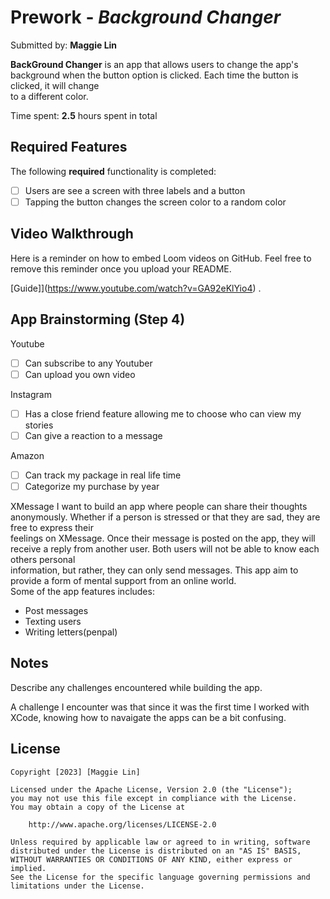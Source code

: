 # Prework - *Background Changer*

Submitted by: **Maggie Lin**

**BackGround Changer** is an app that allows users to change the app's background when the button option is clicked. Each time the button is clicked, it will change  
to a different color.

Time spent: **2.5** hours spent in total

## Required Features

The following **required** functionality is completed:

- [ ] Users are see a screen with three labels and a button
- [ ] Tapping the button changes the screen color to a random color
 
## Video Walkthrough

Here is a reminder on how to embed Loom videos on GitHub. Feel free to remove this reminder once you upload your README. 

[Guide]](https://www.youtube.com/watch?v=GA92eKlYio4) .

## App Brainstorming (Step 4)
Youtube  
- [ ] Can subscribe to any Youtuber  
- [ ] Can upload you own video

Instagram  
- [ ] Has a close friend feature allowing me to choose who can view my stories  
- [ ] Can give a reaction to a message  

Amazon
- [ ] Can track my package in real life time
- [ ] Categorize my purchase by year

XMessage
I want to build an app where people can share their thoughts anonymously. Whether if a person is stressed or that they are sad, they are free to express their  
feelings on XMessage. Once their message is posted on the app, they will receive a reply from another user. Both users will not be able to know each others personal  
information, but rather, they can only send messages. This app aim to provide a form of mental support from an online world.  
Some of the app features includes:  
- Post messages
- Texting users
- Writing letters(penpal)

## Notes

Describe any challenges encountered while building the app.

A challenge I encounter was that since it was the first time I worked with XCode, knowing how to navaigate the apps can be a bit confusing. 

## License

    Copyright [2023] [Maggie Lin]

    Licensed under the Apache License, Version 2.0 (the "License");
    you may not use this file except in compliance with the License.
    You may obtain a copy of the License at

        http://www.apache.org/licenses/LICENSE-2.0

    Unless required by applicable law or agreed to in writing, software
    distributed under the License is distributed on an "AS IS" BASIS,
    WITHOUT WARRANTIES OR CONDITIONS OF ANY KIND, either express or implied.
    See the License for the specific language governing permissions and
    limitations under the License.
